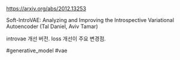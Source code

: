https://arxiv.org/abs/2012.13253

Soft-IntroVAE: Analyzing and Improving the Introspective Variational
  Autoencoder (Tal Daniel, Aviv Tamar)

introvae 개선 버전. loss 개선이 주요 변경점.

#generative_model #vae